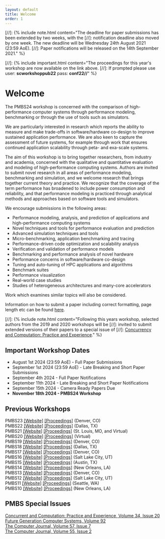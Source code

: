 ```yaml
---
layout: default
title: Welcome
order: 1
---
```


[//]: {% include note.html content="The deadline for paper submissions has been extended by two weeks, with the 
[//]: notification deadline also moved by one week. The new deadline will be Wednesday 24th August 2021 (23:59 AoE).
[//]: Paper notifications will be released on the 14th September 2021." %}


[//]: {% include important.html content="The proceedings for this year's workshop are now available on the link above.
[//]: If prompted please use user: **scworkshoppub22** pass: **conf22//**" %}

Welcome
=======

The PMBS24 workshop is concerned with the comparison of high-performance computer systems through 
performance modeling, benchmarking or through the use of tools such as simulators.

We are particularly interested in research which reports the ability to measure and make trade-offs 
in software/hardware co-design to improve sustained application performance. We are also keen to 
capture the assessment of future systems, for example through work that ensures 
continued application scalability through peta- and exa-scale systems.

The aim of this workshop is to bring together researchers, from industry and academia, concerned 
with the qualitative and quantitative evaluation and modeling of high-performance computing systems. 
Authors are invited to submit novel research in all areas of performance modeling, benchmarking and 
simulation, and we welcome research that brings together current theory and practice. We recognize 
that the coverage of the term performance has broadened to include power consumption and reliability, 
and that performance modeling is practiced through analytical methods and approaches based on 
software tools and simulators.

We encourage submissions in the following areas:

* Performance modeling, analysis, and prediction of applications and high-performance computing systems
* Novel techniques and tools for performance evaluation and prediction
* Advanced simulation techniques and tools
* Micro-benchmarking, application benchmarking and tracing
* Performance-driven code optimization and scalability analysis
* Verification and validation of performance models
* Benchmarking and performance analysis of novel hardware
* Performance concerns in software/hardware co-design
* Tuning and auto-tuning of HPC applications and algorithms
* Benchmark suites
* Performance visualization
* Real-world case studies
* Studies of heterogeneous architectures and many-core accelerators 

Work which examines similar topics will also be considered.

Information on how to submit a paper including correct formatting, page length etc can be found [here](submit.html).

[//]: {% include note.html content="Following this years workshop, selected authors from the 2019 and 2020 workshops will be 
[//]: invited to submit extended versions of their papers to a special issue of 
[//]: [Concurrency and Computation: Practice and Experience](http://www.cc-pe.net/journalinfo/issues/2020.html#PMBS2020)." %}

Important Workshop Dates
------------------------

* August 1st 2024 (23:59 AoE) - Full Paper Submissions
* September 1st 2024 (23:59 AoE) - Late Breaking and Short Paper Submissions
* September 4th 2024 - Full Paper Notifications
* September 11th 2024 - Late Breaking and Short Paper Notifications
* September 15th 2024 - Camera Ready Papers Due
* **November 18th 2024 - PMBS24 Workshop**


Previous Workshops
------------------

PMBS23 [[Website]](past-workshops/pmbs23/) [[Proceedings]](https://dl.acm.org/doi/proceedings/10.1145/3624062#heading27) (Denver, CO)  
PMBS22 [[Website]](past-workshops/pmbs22/) [[Proceedings]](https://ieeexplore.ieee.org/xpl/conhome/10024010/proceeding) (Dallas, TX)  
PMBS21 [[Website]](past-workshops/pmbs21/) [[Proceedings]](https://ieeexplore.ieee.org/xpl/conhome/9652586/proceeding) (St. Louis, MO, and Virtual)  
PMBS20 [[Website]](past-workshops/pmbs20/) [[Proceedings]](https://ieeexplore.ieee.org/xpl/conhome/9307827/proceeding) (Virtual)  
PMBS19 [[Website]](past-workshops/pmbs19/) [[Proceedings]](https://ieeexplore.ieee.org/xpl/conhome/9048048/proceeding) (Denver, CO)  
PMBS18 [[Website]](past-workshops/pmbs18/) [[Proceedings]](https://ieeexplore.ieee.org/xpl/mostRecentIssue.jsp?punumber=8630816) (Dallas, TX)  
PMBS17 [[Website]](past-workshops/pmbs17/) [[Proceedings]](http://www.springer.com/978-3-319-72970-1) (Denver, CO)  
PMBS16 [[Website]](past-workshops/pmbs16/) [[Proceedings]](https://dl.acm.org/citation.cfm?id=3019057) (Salt Lake City, UT)  
PMBS15 [[Website]](past-workshops/pmbs15/) [[Proceedings]](http://dl.acm.org/citation.cfm?id=2832087) (Austin, TX)  
PMBS14 [[Website]](past-workshops/pmbs14/) [[Proceedings]](http://www.springer.com/us/book/9783319172477) (New Orleans, LA)  
PMBS13 [[Website]](past-workshops/pmbs13/) [[Proceedings]](http://www.springer.com/us/book/9783319102139) (Denver, CO)  
PMBS12 [[Website]](past-workshops/pmbs12/) [[Proceedings]](https://ieeexplore.ieee.org/xpl/mostRecentIssue.jsp?punumber=6494369) (Salt Lake City, UT)  
PMBS11 [[Website]](past-workshops/pmbs11/) [[Proceedings]](http://dl.acm.org/citation.cfm?id=2381056&picked=prox&cfid=139881741&cftoken=56954022) (Seattle, WA)  
PMBS10 [[Website]](past-workshops/pmbs10/) [[Proceedings]](http://dl.acm.org/citation.cfm?id=1964218&picked=prox&cfid=139881741&cftoken=56954022) (New Orleans, LA)  

PMBS Special Issues
-------------------

[Concurrent and Computation: Practice and Experience, Volume 34, Issue 20](https://onlinelibrary.wiley.com/doi/10.1002/cpe.7165)  
[Future Generation Computer Systems, Volume 92](https://www.sciencedirect.com/journal/future-generation-computer-systems/vol/92/suppl/C?page=1)  
[The Computer Journal, Volume 57, Issue 7](https://academic.oup.com/comjnl/issue/57/7)  
[The Computer Journal, Volume 55, Issue 2](https://academic.oup.com/comjnl/issue/55/2)  

